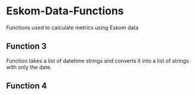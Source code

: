 # Eskom-Data-Functions
 Functions used to calculate metrics using Eskom data

## Function 3
 Function takes a list of datetime strings and converts
 it into a list of strings with only the date.

## Function 4